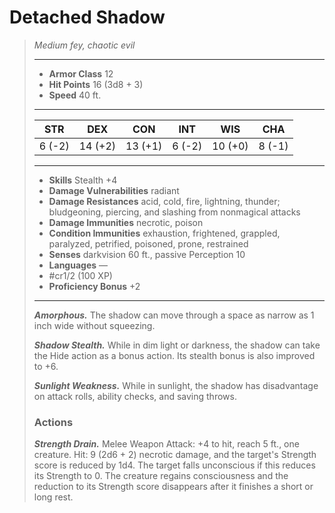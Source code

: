 # Detached Shadow
>*Medium fey, chaotic evil*
>___
>- **Armor Class** 12
>- **Hit Points** 16 (3d8 + 3)
>- **Speed** 40 ft.
>___
>|STR|DEX|CON|INT|WIS|CHA|
>|:---:|:---:|:---:|:---:|:---:|:---:|
>|6 (-2)|14 (+2)|13 (+1)|6 (-2)|10 (+0)|8 (-1)|
>___
>- **Skills** Stealth +4
>- **Damage Vulnerabilities** radiant
>- **Damage Resistances** acid, cold, fire, lightning, thunder; bludgeoning, piercing, and slashing from nonmagical attacks
>- **Damage Immunities** necrotic, poison
>- **Condition Immunities** exhaustion, frightened, grappled, paralyzed, petrified, poisoned, prone, restrained
>- **Senses** darkvision 60 ft., passive Perception 10
>- **Languages** —
>- #cr1/2 (100 XP)
>- **Proficiency Bonus** +2
>___
>***Amorphous.*** The shadow can move through a space as narrow as 1 inch wide without squeezing.  
>
>***Shadow Stealth.*** While in dim light or darkness, the shadow can take the Hide action as a bonus action. Its stealth bonus is also improved to +6.  
>
>***Sunlight Weakness.*** While in sunlight, the shadow has disadvantage on attack rolls, ability checks, and saving throws.  
>
>### Actions
>***Strength Drain.*** Melee Weapon Attack: +4 to hit, reach 5 ft., one creature. Hit: 9 (2d6 + 2) necrotic damage, and the target's Strength score is reduced by 1d4. The target falls unconscious if this reduces its Strength to 0. The creature regains consciousness and the reduction to its Strength score disappears after it finishes a short or long rest.